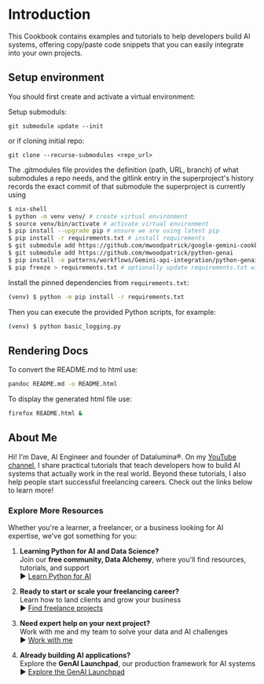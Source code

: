 # Introduction

This Cookbook contains examples and tutorials to help developers build AI systems, offering copy/paste code snippets that you can easily integrate into your own projects.

## Setup environment

You should first create and activate a virtual environment:

Setup submoduls:
    
    git submodule update --init

or if cloning initial repo:

    git clone --recurse-submodules <repo_url>

The .gitmodules file provides the definition (path, URL, branch) of what submodules a repo needs, and 
the gitlink entry in the superproject's history records the exact commit of that submodule the 
superproject is currently using

```sh
$ nix-shell
$ python -m venv venv/ # create virtual environment
$ source venv/bin/activate # activate virtual environment
$ pip install --upgrade pip # ensure we are using latest pip
$ pip install -r requirements.txt # install requirements
$ git submodule add https://github.com/mwoodpatrick/google-gemini-cookbook google-gemini-cookbook
$ git submodule add https://github.com/mwoodpatrick/python-genai
$ pip install -e patterns/workflows/Gemini-api-integration/python-genai/
$ pip freeze > requirements.txt # optionally update requirements.txt with current versions of all packages
```

Install the pinned dependencies from `requirements.txt`:

```sh
(venv) $ python -m pip install -r requirements.txt
```

Then you can execute the provided Python scripts, for example:

```sh
(venv) $ python basic_logging.py
```

## Rendering Docs

To convert the README.md to html use:

```sh
pandoc README.md -o README.html
```

To display the generated html file use:

```sh
firefox README.html &
```


## About Me

Hi! I'm Dave, AI Engineer and founder of Datalumina®. On my [YouTube channel](https://www.youtube.com/@daveebbelaar?sub_confirmation=1), I share practical tutorials that teach developers how to build AI systems that actually work in the real world. Beyond these tutorials, I also help people start successful freelancing careers. Check out the links below to learn more!

### Explore More Resources

Whether you're a learner, a freelancer, or a business looking for AI expertise, we've got something for you:

1. **Learning Python for AI and Data Science?**  
   Join our **free community, Data Alchemy**, where you'll find resources, tutorials, and support  
   ▶︎ [Learn Python for AI](https://www.skool.com/data-alchemy)

2. **Ready to start or scale your freelancing career?**  
   Learn how to land clients and grow your business  
   ▶︎ [Find freelance projects](https://www.datalumina.com/data-freelancer)

3. **Need expert help on your next project?**  
   Work with me and my team to solve your data and AI challenges  
   ▶︎ [Work with me](https://www.datalumina.com/solutions)

4. **Already building AI applications?**  
   Explore the **GenAI Launchpad**, our production framework for AI systems  
   ▶︎ [Explore the GenAI Launchpad](https://launchpad.datalumina.com/)
